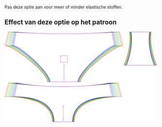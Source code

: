 Pas deze optie aan voor meer of minder elastische stoffen.



## Effect van deze optie op het patroon
![Deze afbeelding toont het effect van deze optie door meerdere varianten die een andere waarde hebben voor deze optie te vervangen](ursula_fabricstretch_sample.svg "Effect van deze optie op het patroon")
